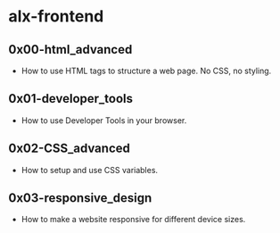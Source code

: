 # alx-frontend

## 0x00-html_advanced
- How to use HTML tags to structure a web page. No CSS, no styling.

## 0x01-developer_tools
- How to use Developer Tools in your browser.

## 0x02-CSS_advanced
- How to setup and use CSS variables.

## 0x03-responsive_design
- How to make a website responsive for different device sizes.
